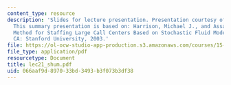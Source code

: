 ```yaml
---
content_type: resource
description: 'Slides for lecture presentation. Presentation courtesy of Stephen Shum.
  This summary presentation is based on: Harrison, Michael J., and Assaf Zeevi. "A
  Method for Staffing Large Call Centers Based on Stochastic Fluid Models." Stanford,
  CA: Stanford University, 2003.'
file: https://ol-ocw-studio-app-production.s3.amazonaws.com/courses/15-764-the-theory-of-operations-management-spring-2004/066aaf9d897033bd3493b3f073b3df38_lec21_shum.pdf
file_type: application/pdf
resourcetype: Document
title: lec21_shum.pdf
uid: 066aaf9d-8970-33bd-3493-b3f073b3df38
---
```


